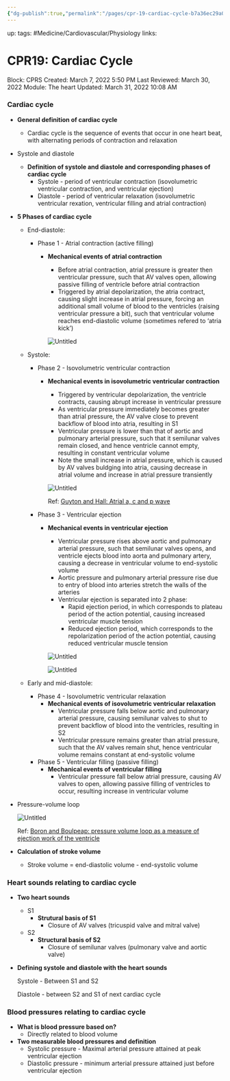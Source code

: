 ```yaml
---
{"dg-publish":true,"permalink":"/pages/cpr-19-cardiac-cycle-b7a36ec29a0b470981ecb3204d2f2bad/","dgHomeLink":true,"dgPassFrontmatter":false}
---
```


up:
tags: #Medicine/Cardiovascular/Physiology 
links:
# CPR19: Cardiac Cycle

Block: CPRS
Created: March 7, 2022 5:50 PM
Last Reviewed: March 30, 2022
Module: The heart
Updated: March 31, 2022 10:08 AM

### Cardiac cycle

- **General definition of cardiac cycle**
    - Cardiac cycle is the sequence of events that occur in one heart beat, with alternating periods of contraction and relaxation
- Systole and diastole
    - **Definition of systole and diastole and corresponding phases of cardiac cycle**
        - Systole - period of ventricular contraction (isovolumetric ventricular contraction, and ventricular ejection)
        - Diastole - period of ventricular relaxation (isovolumetric ventricular rexation, ventricular filling and atrial contraction)
- **5 Phases of cardiac cycle**
    - End-diastole:
        - Phase 1 - Atrial contraction (active filling)
            - **Mechanical events of atrial contraction**
                - Before atrial contraction, atrial pressure is greater then ventricular pressure, such that AV valves open, allowing passive filling of ventricle before atrial contraction
                - Triggered by atrial depolarization, the atria contract, causing slight increase in atrial pressure, forcing an additional small volume of blood to the ventricles (raising ventricular pressure a bit), such that ventricular volume reaches end-diastolic volume (sometimes refered to ‘atria kick’)
                
                ![Untitled](CPR19%20Cardiac%20Cycle%20b7a36ec29a0b470981ecb3204d2f2bad/Untitled.png)
                
    - Systole:
        - Phase 2 - Isovolumetric ventricular contraction
            - **Mechanical events in isovolumetric ventricular contraction**
                - Triggered by ventricular depolarization, the ventricle contracts, causing abrupt increase in ventricular pressure
                - As ventricular pressure immediately becomes greater than atrial pressure, the AV valve close to prevent backflow of blood into atria, resulting in S1
                - Ventricular pressure is lower than that of aortic and pulmonary arterial pressure, such that it semilunar valves remain closed, and hence ventricle cannot empty, resulting in constant ventricular volume
                - Note the small increase in atrial pressure, which is caused by AV valves buldging into atria, causing decrease in atrial volume and increase in atrial pressure transiently
                
                ![Untitled](CPR19%20Cardiac%20Cycle%20b7a36ec29a0b470981ecb3204d2f2bad/Untitled%201.png)
                
                Ref: [Guyton and Hall: Atrial a, c and p wave](https://www.notion.so/Guyton-and-Hall-Atrial-a-c-and-p-wave-3c6120d99653476aae52e894533cdc38) 
                
        - Phase 3 - Ventricular ejection
            - **Mechanical events in ventricular ejection**
                - Ventricular pressure rises above aortic and pulmonary arterial pressure, such that semilunar valves opens, and ventricle ejects blood into aorta and pulmonary artery, causing a decrease in ventricular volume to end-systolic volume
                - Aortic pressure and pulmonary arterial pressure rise due to entry of blood into arteries stretch the walls of the arteries
                - Ventricular ejection is separated into 2 phase:
                    - Rapid ejection period, in which corresponds to plateau period of the action potential, causing increased ventricular muscle tension
                    - Reduced ejection period, which corresponds to the repolarization period of the action potential, causing reduced ventricular muscle tension
                
                ![Untitled](CPR19%20Cardiac%20Cycle%20b7a36ec29a0b470981ecb3204d2f2bad/Untitled%202.png)
                
                ![Untitled](CPR19%20Cardiac%20Cycle%20b7a36ec29a0b470981ecb3204d2f2bad/Untitled%203.png)
                
    - Early and mid-diastole:
        - Phase 4 - Isovolumetric ventricular relaxation
            - **Mechanical events of isovolumetric ventricular relaxation**
                - Ventricular pressure falls below aortic and pulmonary arterial pressure, causing semilunar valves to shut to prevent backflow of blood into the ventricles, resulting in S2
                - Ventricular pressure remains greater than atrial pressure, such that the AV valves remain shut, hence ventricular volume remains constant at end-systolic volume
        - Phase 5 - Ventricular filling (passive filling)
            - **Mechanical events of ventricular filling**
                - Ventricular pressure fall below atrial pressure, causing AV valves to open, allowing passive filling of ventricles to occur, resulting increase in ventricular volume
- Pressure-volume loop
    
    ![Untitled](CPR19%20Cardiac%20Cycle%20b7a36ec29a0b470981ecb3204d2f2bad/Untitled%204.png)
    
    Ref: [Boron and Boulpeap: pressure volume loop as a measure of ejection work of the ventricle](https://www.notion.so/Boron-and-Boulpeap-pressure-volume-loop-as-a-measure-of-ejection-work-of-the-ventricle-dcca1547b75b4f3e945b7686b2cbe79f) 
    
- **Calculation of stroke volume**
    - Stroke volume = end-diastolic volume - end-systolic volume

### Heart sounds relating to cardiac cycle

- **Two heart sounds**
    - S1
        - **Strutural basis of S1**
            - Closure of AV valves (tricuspid valve and mitral valve)
    - S2
        - **Structural basis of S2**
            - Closure of semilunar valves (pulmonary valve and aortic valve)
- **Defining systole and diastole with the heart sounds**
    
    Systole - Between S1 and S2
    
    Diastole - between S2 and S1 of next cardiac cycle
    

### Blood pressures relating to cardiac cycle

- **What is blood pressure based on?**
    - Directly related to blood volume
- **Two measurable blood pressures and definition**
    - Systolic pressure - Maximal arterial pressure attained at peak ventricular ejection
    - Diastolic pressure - minimum arterial pressure attained just before ventricular ejection
